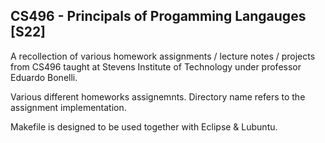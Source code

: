 
## CS496 - Principals of Progamming Langauges [S22]
A recollection of various homework assignments / lecture notes / projects from CS496 taught at Stevens Institute of Technology under professor Eduardo Bonelli.

Various different homeworks assignemnts. Directory name refers to the assignment implementation.

Makefile is designed to be used together with Eclipse & Lubuntu.
